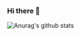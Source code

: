 ### Hi there 👋
![Anurag's github stats](https://github-readme-stats.vercel.app/api?username=SeokJuGo&show_icons=true&theme=tokyonight)

<!--
**SeokJuGo/SeokJuGo** is a ✨ _special_ ✨ repository because its `README.md` (this file) appears on your GitHub profile.

Here are some ideas to get you started:

- 🔭 I’m currently working on ...
- 🌱 I’m currently learning ...
- 👯 I’m looking to collaborate on ...
- 🤔 I’m looking for help with ...
- 💬 Ask me about ...
- 📫 How to reach me: ...
- 😄 Pronouns: ...
- ⚡ Fun fact: ...
-->
